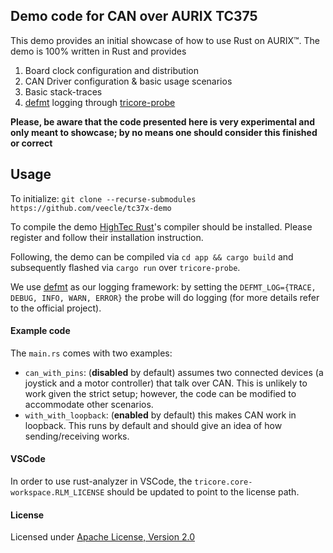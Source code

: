## Demo code for CAN over AURIX TC375

This demo provides an initial showcase of how to use Rust on AURIX™. The demo is 100% written in Rust and provides 
1. Board clock configuration and distribution
2. CAN Driver configuration & basic usage scenarios
3. Basic stack-traces
4. [defmt] logging through [tricore-probe]

**Please, be aware that the code presented here is very experimental and only meant to showcase; by no means one should consider this finished or correct**

## Usage
To initialize: `git clone --recurse-submodules https://github.com/veecle/tc37x-demo` 

To compile the demo [HighTec Rust](https://hightec-rt.com/en/products/rust)'s compiler should be installed. 
Please register and follow their installation instruction.

Following, the demo can be compiled via `cd app && cargo build` and subsequently flashed via `cargo run` over `tricore-probe`.

We use [defmt] as our logging framework: by setting the `DEFMT_LOG={TRACE, DEBUG, INFO, WARN, ERROR}` the probe will do logging (for more details refer to the official project).  

#### Example code

The `main.rs` comes with two examples:
- `can_with_pins`: (**disabled** by default) assumes two connected devices (a joystick and a motor controller) that talk over CAN. This is unlikely to work given the strict setup; however, the code can be modified to accommodate other scenarios.
- `with_with_loopback`: (**enabled** by default) this makes CAN work in loopback. This runs by default and should give an idea of how sending/receiving works. 

#### VSCode
In order to use rust-analyzer in VSCode, the `tricore.core-workspace.RLM_LICENSE` should be updated to point to the license path.

#### License
Licensed under <a href="LICENSE">Apache License, Version 2.0</a>

[defmt]: https://github.com/knurling-rs/defmt
[tricore-probe]: https://github.com/veecle/tricore-probe